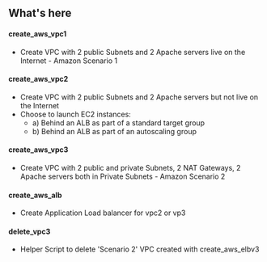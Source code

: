 ## What's here 
#### create_aws_vpc1 
- Create VPC with 2 public Subnets and 2 Apache servers live on the Internet  - Amazon Scenario 1
#### create_aws_vpc2
- Create VPC with 2 public Subnets and 2 Apache servers but not live on the Internet 
- Choose to launch EC2 instances:
    - a) Behind an ALB as part of a standard target group 
    - b) Behind an ALB as part of an autoscaling group 
#### create_aws_vpc3 
- Create VPC with 2 public and private Subnets, 2 NAT Gateways, 2 Apache servers both in Private Subnets - Amazon Scenario 2
#### create_aws_alb
- Create Application Load balancer for vpc2 or vp3 
#### delete_vpc3 
- Helper Script to delete 'Scenario 2'  VPC created with create_aws_elbv3



